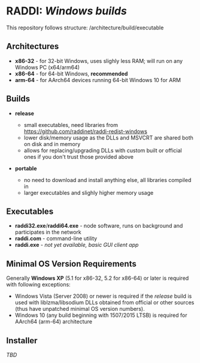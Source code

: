 # RADDI: *Windows builds*

This repository follows structure: /architecture/build/executable

## Architectures

* **x86-32** - for 32-bit Windows, uses slighly less RAM; will run on any Windows PC (x64/arm64)
* **x86-64** - for 64-bit Windows, **recommended**
* **arm-64** - for AArch64 devices running 64-bit Windows 10 for ARM

## Builds

* **release**
  - small executables, need libraries from https://github.com/raddinet/raddi-redist-windows
  - lower disk/memory usage as the DLLs and MSVCRT are shared both on disk and in memory
  - allows for replacing/upgrading DLLs with custom built or official ones if you don't trust those provided above

* **portable**
  - no need to download and install anything else, all libraries compiled in
  - larger executables and slighly higher memory usage

## Executables

* **raddi32.exe**/**raddi64.exe** - node software, runs on background and participates in the network
* **raddi.com** - command-line utility
* **raddi.exe** - *not yet available, basic GUI client app*

## Minimal OS Version Requirements

Generally **Windows XP** (5.1 for x86-32, 5.2 for x86-64) or later is required with following exceptions:

* Windows Vista (Server 2008) or newer is required if the *release* build is used with liblzma/libsodium DLLs obtained from official or other sources (thus have unpatched minimal OS version numbers).
* Windows 10 (any build beginning with 1507/2015 LTSB) is required for AArch64 (arm-64) architecture

## Installer

*TBD*